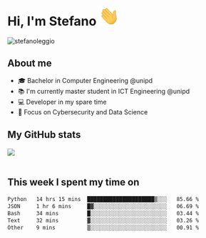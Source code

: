 # Hi, I'm Stefano <img src="https://raw.githubusercontent.com/stefanoleggio/stefanoleggio/main/images/wave.gif" width="45px">

<p align="left"> <img src="https://komarev.com/ghpvc/?username=stefanoleggio&label=Views&color=blue&style=plastic" alt="stefanoleggio" /></p>

## About me
- 🎓 Bachelor in Computer Engineering @unipd
- 📚 I'm currently master student in ICT Engineering @unipd
- 💻 Developer in my spare time
- 🎯 Focus on Cybersecurity and Data Science


## My GitHub stats

<a href="https://github.com/anuraghazra/github-readme-stats" >
  <img align="center" src="https://github-readme-stats.vercel.app/api/top-langs/?username=stefanoleggio&langs_count=10&hide=html,blade&layout=compact&count_private=true&theme=swift" />
</a>
</br>
</br>

## This week I spent my time on


<!--START_SECTION:waka-->
```text
Python   14 hrs 15 mins  █████████████████████▒░░░   85.66 % 
JSON     1 hr 6 mins     █▓░░░░░░░░░░░░░░░░░░░░░░░   06.69 % 
Bash     34 mins         █░░░░░░░░░░░░░░░░░░░░░░░░   03.44 % 
Text     32 mins         ▓░░░░░░░░░░░░░░░░░░░░░░░░   03.26 % 
Other    9 mins          ▒░░░░░░░░░░░░░░░░░░░░░░░░   00.91 % 
```
<!--END_SECTION:waka-->

